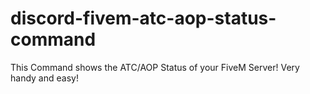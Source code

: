 # discord-fivem-atc-aop-status-command
This Command shows the ATC/AOP Status of your FiveM Server! Very handy and easy!

